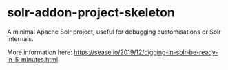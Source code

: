 # solr-addon-project-skeleton
A minimal Apache Solr project, useful for debugging customisations or Solr internals.

More information here: https://sease.io/2019/12/digging-in-solr-be-ready-in-5-minutes.html
